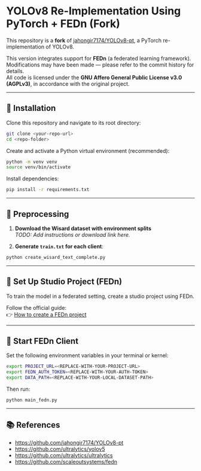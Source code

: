# YOLOv8 Re-Implementation Using PyTorch + FEDn (Fork)

This repository is a **fork** of [jahongir7174/YOLOv8-pt](https://github.com/jahongir7174/YOLOv8-pt), a PyTorch re-implementation of YOLOv8.

This version integrates support for **FEDn** (a federated learning framework).  
Modifications may have been made — please refer to the commit history for details.  
All code is licensed under the **GNU Affero General Public License v3.0 (AGPLv3)**, in accordance with the original project.

---

## 🔧 Installation

Clone this repository and navigate to its root directory:

```bash
git clone <your-repo-url>
cd <repo-folder>
```

Create and activate a Python virtual environment (recommended):

```bash
python -m venv venv
source venv/bin/activate
```

Install dependencies:

```bash
pip install -r requirements.txt
```

---

## 📁 Preprocessing

1. **Download the Wisard dataset with environment splits**  
   _TODO: Add instructions or download link here._

2. **Generate `train.txt` for each client**:

```bash
python create_wisard_text_complete.py
```

---

## 🧪 Set Up Studio Project (FEDn)

To train the model in a federated setting, create a studio project using FEDn.

Follow the official guide:  
👉 [How to create a FEDn project](https://fedn.scaleoutsystems.com/)

---

## 🚀 Start FEDn Client

Set the following environment variables in your terminal or kernel:

```bash
export PROJECT_URL=<REPLACE-WITH-YOUR-PROJECT-URL>
export FEDN_AUTH_TOKEN=<REPLACE-WITH-YOUR-AUTH-TOKEN>
export DATA_PATH=<REPLACE-WITH-YOUR-LOCAL-DATASET-PATH>
```

Then run:

```bash
python main_fedn.py
```

---

## 📚 References

- https://github.com/jahongir7174/YOLOv8-pt
- https://github.com/ultralytics/yolov5
- https://github.com/ultralytics/ultralytics
- https://github.com/scaleoutsystems/fedn